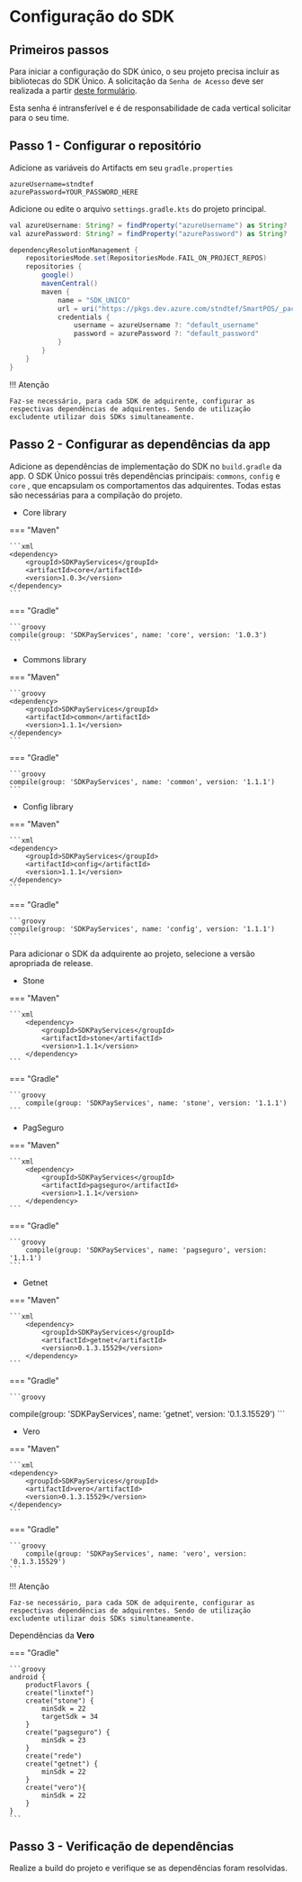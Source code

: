 # Configuração do SDK

## Primeiros passos

Para iniciar a configuração do SDK único, o seu projeto precisa incluir as bibliotecas do SDK Único.
A solicitação da `Senha de Acesso` deve ser realizada a partir [deste formulário](https://forms.office.com/r/ThvGGXDuq4).

Esta senha é intransferível e é de responsabilidade de cada vertical solicitar para o seu time.


## Passo 1 - Configurar o repositório

Adicione as variáveis do Artifacts em seu `gradle.properties`

```
azureUsername=stndtef
azurePassword=YOUR_PASSWORD_HERE
```

Adicione ou edite o arquivo `settings.gradle.kts` do projeto principal.

```groovy
val azureUsername: String? = findProperty("azureUsername") as String?
val azurePassword: String? = findProperty("azurePassword") as String?

dependencyResolutionManagement {
    repositoriesMode.set(RepositoriesMode.FAIL_ON_PROJECT_REPOS)
    repositories {
        google()
        mavenCentral()
        maven {
            name = "SDK_UNICO"
            url = uri("https://pkgs.dev.azure.com/stndtef/SmartPOS/_packaging/SDK_UNICO/maven/v1")
            credentials {
                username = azureUsername ?: "default_username"
                password = azurePassword ?: "default_password"
            }
        }
    }
}
```

!!! Atenção 

    Faz-se necessário, para cada SDK de adquirente, configurar as respectivas dependências de adquirentes. Sendo de utilização excludente utilizar dois SDKs simultaneamente.

## Passo 2 - Configurar as dependências da app

Adicione as dependências de implementação do SDK no `build.gradle` da app.
O SDK Único possui três dependências principais: `commons`, `config` e `core` , que encapsulam os comportamentos das adquirentes.
Todas estas são necessárias para a compilação do projeto.

- Core library

=== "Maven"

    ```xml
    <dependency>
        <groupId>SDKPayServices</groupId>
        <artifactId>core</artifactId>
        <version>1.0.3</version>
    </dependency>
    ```
=== "Gradle"    

    ```groovy
    compile(group: 'SDKPayServices', name: 'core', version: '1.0.3')
    ```
- Commons library 

=== "Maven"

    ```groovy
    <dependency>
        <groupId>SDKPayServices</groupId>
        <artifactId>common</artifactId>
        <version>1.1.1</version>
    </dependency>
    ```
=== "Gradle"    

    ```groovy
    compile(group: 'SDKPayServices', name: 'common', version: '1.1.1')
    ```

- Config library 

=== "Maven"

    ```xml
    <dependency>
        <groupId>SDKPayServices</groupId>
        <artifactId>config</artifactId>
        <version>1.1.1</version>
    </dependency>
    ```
=== "Gradle"    

    ```groovy
    compile(group: 'SDKPayServices', name: 'config', version: '1.1.1')
    ```


Para adicionar o SDK da adquirente ao projeto, selecione a versão apropriada de release.


- Stone

=== "Maven"

    ```xml
        <dependency>
            <groupId>SDKPayServices</groupId>
            <artifactId>stone</artifactId>
            <version>1.1.1</version>
        </dependency>
    ```
=== "Gradle"

    ```groovy
        compile(group: 'SDKPayServices', name: 'stone', version: '1.1.1')
    ```

- PagSeguro

=== "Maven"

    ```xml
        <dependency>
            <groupId>SDKPayServices</groupId>
            <artifactId>pagseguro</artifactId>
            <version>1.1.1</version>
        </dependency>
    ```
=== "Gradle"

    ```groovy
        compile(group: 'SDKPayServices', name: 'pagseguro', version: '1.1.1')
    ```

- Getnet

=== "Maven"

    ```xml
        <dependency>
            <groupId>SDKPayServices</groupId>
            <artifactId>getnet</artifactId>
            <version>0.1.3.15529</version>
        </dependency>
    ```
=== "Gradle"

    ```groovy
   compile(group: 'SDKPayServices', name: 'getnet', version: '0.1.3.15529')
    ```
- Vero

=== "Maven"

    ```xml
    <dependency>
        <groupId>SDKPayServices</groupId>
        <artifactId>vero</artifactId>
        <version>0.1.3.15529</version>
    </dependency>
    ```
=== "Gradle"

    ```groovy
        compile(group: 'SDKPayServices', name: 'vero', version: '0.1.3.15529')
    ```

!!! Atenção 

    Faz-se necessário, para cada SDK de adquirente, configurar as respectivas dependências de adquirentes. Sendo de utilização excludente utilizar dois SDKs simultaneamente.

Dependências da **Vero**

=== "Gradle"

    ```groovy
    android {
        productFlavors {
        create("linxtef")
        create("stone") {
            minSdk = 22
            targetSdk = 34
        }
        create("pagseguro") {
            minSdk = 23
        }
        create("rede")
        create("getnet") {
            minSdk = 22
        }
        create("vero"){
            minSdk = 22
        }
    }
    ```    

## Passo 3 - Verificação de dependências

Realize a build do projeto e verifique se as dependências foram resolvidas.
